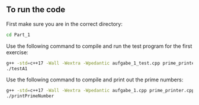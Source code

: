 
## To run the code
First make sure you are in the correct directory:
```bash
cd Part_1
```

Use the following command to compile and run the test program for the first exercise:
```bash
g++ -std=c++17 -Wall -Wextra -Wpedantic aufgabe_1_test.cpp prime_printer.cpp -o testA1
./testA1
```

Use the following command to compile and print out the prime numbers:
```bash
g++ -std=c++17 -Wall -Wextra -Wpedantic aufgabe_1.cpp prime_printer.cpp -o printPrimeNumber
./printPrimeNumber
```
